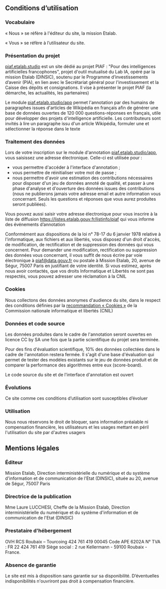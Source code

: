 ## Conditions d’utilisation

### Vocabulaire

« Nous » se réfère à l'éditeur du site, la mission Etalab.

« Vous » se réfère à l’utilisateur du site.

### Présentation du projet

[piaf.etalab.studio](https://piaf.etalab.studio/) est un site dédié au projet PIAF : "Pour des intelligences artificielles francophones", projet d'outil mutualisé du Lab IA, opéré par la mission Etalab (DINSIC), soutenu par le Programme d’investissements d’avenir (PIA), en lien avec le Secrétariat général pour l'investissement et la Caisse des dépôts et consignations. Il vise à présenter le projet PIAF (la démarche, les actualités, les partenaires)

Le module [piaf.etalab.studio/app](https://piaf.etalab.studio/app) permet l'annotation par des humains de paragraphes issues d'articles de Wikipédia en français afin de générer une base de données ouvertes de 120 000 questions-réponses en français, utile pour développer des projets d'intelligence artificielle. Les contributeurs sont invités à lire un paragraphe issu d'un article Wikipédia, formuler une et sélectionner la réponse dans le texte

###  Traitement des données

Lors de votre inscription sur le module d'annotation [piaf.etalab.studio/app](https://piaf.etalab.studio/app), vous saisissez une adresse électronique. Celle-ci est utilisée pour :

* vous permettre d'accéder à l'interface d'annotation ;
* vous permettre de réinitialiser votre mot de passe ; 
* nous permettre d'avoir une estimation des contributions nécessaires pour disposer d'un jeu de données annoté de qualité, et passer à une phase d'analyse et d'ouverture des données issues des contributions (nous ne publierons jamais votre adresse email et autre information vous concernant. Seuls les questions et réponses que vous aurez produites seront publiées). 

Vous pouvez aussi saisir votre adresse électronique pour vous inscrire à la liste de diffusion https://listes.etalab.gouv.fr/listinfo/piaf qui vous informe des événements d’annotation

Conformément aux dispositions de la loi n° 78-17 du 6 janvier 1978 relative à l'informatique, aux fichiers et aux libertés, vous disposez d'un droit d'accès, de modification, de rectification et de suppression des données qui vous concernent. Pour demander une modification, rectification ou suppression des données vous concernant, il vous suffit de nous écrire par voie électronique à [piaf@data.gouv.fr](mailto:piaf@data.gouv.fr) ou postale à Mission Etalab, 20, avenue de Ségur, 75007 Paris en justifiant de votre identité. Si vous estimez, après nous avoir contactés, que vos droits Informatique et Libertés ne sont pas respectés, vous pouvez adresser une réclamation à la CNIL

### Cookies

Nous collectons des données anonymes d'audience du site, dans le respect des conditions définies par la [recommandation « Cookies »](https://www.cnil.fr/fr/cookies-et-autres-traceurs-la-cnil-publie-de-nouvelles-lignes-directrices) de la Commission nationale informatique et libertés (CNIL)

###  Données et code source

Les données produites dans le cadre de l'annotation seront ouvertes en licence CC by SA une fois que la partie scientifique du projet sera terminée.

Pour des fins d'évaluation scientifique, 10% des données collectées dans le cadre de l'annotation restera fermée. Il s'agit d'une base d'évaluation qui permet de tester des modèles existants sur le jeu de données produit et de comparer la performance des algorithmes entre eux (score-board).

Le code source du site et de l'interface d'annotation est ouvert

###  Évolutions

Ce site comme ces conditions d’utilisation sont susceptibles d’évoluer

###  Utilisation

Nous nous réservons le droit de bloquer, sans information préalable ni compensation financière, les utilisateurs et les usages mettant en péril l'utilisation du site par d'autres usagers

## Mentions légales

### Éditeur

Mission Etalab, Direction interministérielle du numérique et du système d'information et de communication de l'Etat (DINSIC), située au 20, avenue de Ségur, 75007 Paris

### Directrice de la publication

Mme Laure LUCCHESI, Cheffe de la Mission Etalab, Direction interministérielle du numérique et du système d'information et de communication de l'Etat (DINSIC)

### Prestataire d'hébergement

OVH
RCS Roubaix – Tourcoing 424 761 419 00045
Code APE 6202A
N° TVA : FR 22 424 761 419
Siège social : 2 rue Kellermann - 59100 Roubaix - France.

### Absence de garantie

Le site est mis à disposition sans garantie sur sa disponibilité. D’éventuelles indisponibilités n'ouvriront pas droit à compensation financière.

